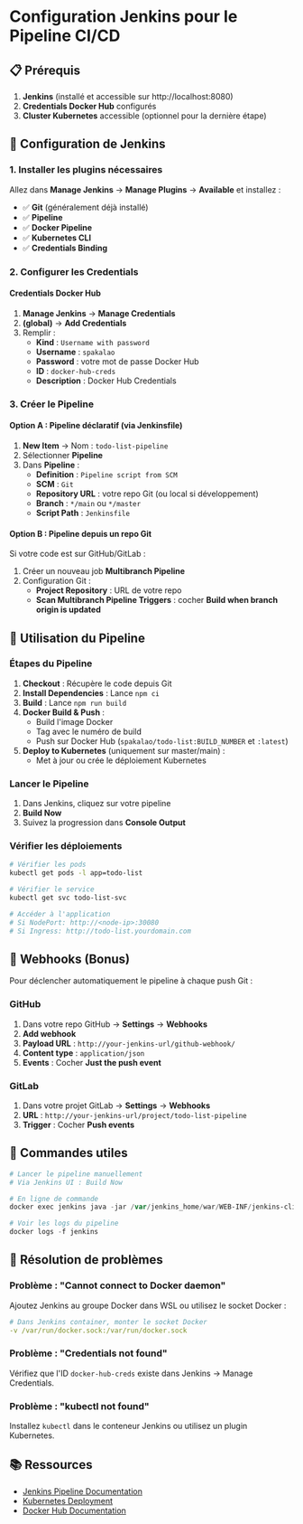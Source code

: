 # Configuration Jenkins pour le Pipeline CI/CD

## 📋 Prérequis

1. **Jenkins** (installé et accessible sur http://localhost:8080)
2. **Credentials Docker Hub** configurés
3. **Cluster Kubernetes** accessible (optionnel pour la dernière étape)

## 🔧 Configuration de Jenkins

### 1. Installer les plugins nécessaires

Allez dans **Manage Jenkins** → **Manage Plugins** → **Available** et installez :

- ✅ **Git** (généralement déjà installé)
- ✅ **Pipeline**
- ✅ **Docker Pipeline**
- ✅ **Kubernetes CLI**
- ✅ **Credentials Binding**

### 2. Configurer les Credentials

#### Credentials Docker Hub

1. **Manage Jenkins** → **Manage Credentials**
2. **(global)** → **Add Credentials**
3. Remplir :
   - **Kind** : `Username with password`
   - **Username** : `spakalao`
   - **Password** : votre mot de passe Docker Hub
   - **ID** : `docker-hub-creds`
   - **Description** : Docker Hub Credentials

### 3. Créer le Pipeline

#### Option A : Pipeline déclaratif (via Jenkinsfile)

1. **New Item** → Nom : `todo-list-pipeline`
2. Sélectionner **Pipeline**
3. Dans **Pipeline** :
   - **Definition** : `Pipeline script from SCM`
   - **SCM** : `Git`
   - **Repository URL** : votre repo Git (ou local si développement)
   - **Branch** : `*/main` ou `*/master`
   - **Script Path** : `Jenkinsfile`

#### Option B : Pipeline depuis un repo Git

Si votre code est sur GitHub/GitLab :

1. Créer un nouveau job **Multibranch Pipeline**
2. Configuration Git :
   - **Project Repository** : URL de votre repo
   - **Scan Multibranch Pipeline Triggers** : cocher **Build when branch origin is updated**

## 🚀 Utilisation du Pipeline

### Étapes du Pipeline

1. **Checkout** : Récupère le code depuis Git
2. **Install Dependencies** : Lance `npm ci`
3. **Build** : Lance `npm run build`
4. **Docker Build & Push** :
   - Build l'image Docker
   - Tag avec le numéro de build
   - Push sur Docker Hub (`spakalao/todo-list:BUILD_NUMBER` et `:latest`)
5. **Deploy to Kubernetes** (uniquement sur master/main) :
   - Met à jour ou crée le déploiement Kubernetes

### Lancer le Pipeline

1. Dans Jenkins, cliquez sur votre pipeline
2. **Build Now**
3. Suivez la progression dans **Console Output**

### Vérifier les déploiements

```bash
# Vérifier les pods
kubectl get pods -l app=todo-list

# Vérifier le service
kubectl get svc todo-list-svc

# Accéder à l'application
# Si NodePort: http://<node-ip>:30080
# Si Ingress: http://todo-list.yourdomain.com
```

## 🔄 Webhooks (Bonus)

Pour déclencher automatiquement le pipeline à chaque push Git :

### GitHub

1. Dans votre repo GitHub → **Settings** → **Webhooks**
2. **Add webhook**
3. **Payload URL** : `http://your-jenkins-url/github-webhook/`
4. **Content type** : `application/json`
5. **Events** : Cocher **Just the push event**

### GitLab

1. Dans votre projet GitLab → **Settings** → **Webhooks**
2. **URL** : `http://your-jenkins-url/project/todo-list-pipeline`
3. **Trigger** : Cocher **Push events**

## 📝 Commandes utiles

```powershell
# Lancer le pipeline manuellement
# Via Jenkins UI : Build Now

# En ligne de commande
docker exec jenkins java -jar /var/jenkins_home/war/WEB-INF/jenkins-cli.jar -s http://localhost:8080 build todo-list-pipeline

# Voir les logs du pipeline
docker logs -f jenkins
```

## 🐛 Résolution de problèmes

### Problème : "Cannot connect to Docker daemon"

Ajoutez Jenkins au groupe Docker dans WSL ou utilisez le socket Docker :
```yaml
# Dans Jenkins container, monter le socket Docker
-v /var/run/docker.sock:/var/run/docker.sock
```

### Problème : "Credentials not found"

Vérifiez que l'ID `docker-hub-creds` existe dans Jenkins → Manage Credentials.

### Problème : "kubectl not found"

Installez `kubectl` dans le conteneur Jenkins ou utilisez un plugin Kubernetes.

## 📚 Ressources

- [Jenkins Pipeline Documentation](https://www.jenkins.io/doc/book/pipeline/)
- [Kubernetes Deployment](https://kubernetes.io/docs/concepts/workloads/controllers/deployment/)
- [Docker Hub Documentation](https://docs.docker.com/docker-hub/)

